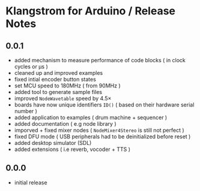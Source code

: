 # Klangstrom for Arduino / Release Notes

## 0.0.1

- added mechanism to measure performance of code blocks ( in clock cycles or μs )
- cleaned up and improved examples
- fixed intial encoder button states
- set MCU speed to 180MHz ( from 90MHz )
- added tool to generate sample files 
- improved `NodeWavetable` speed by 4.5× 
- boards have now unique identifiers `ID()` ( based on their hardware serial number )
- added application to examples ( drum machine + sequencer )
- added documentation ( e.g node library )
- imporved + fixed mixer nodes ( `NodeMixer4Stereo` is still not perfect )
- fixed DFU mode ( USB peripherals had to be deinitialized before reset )
- added desktop simulator (SDL)
- added extensions ( i.e reverb, vocoder + TTS )

## 0.0.0

- initial release
